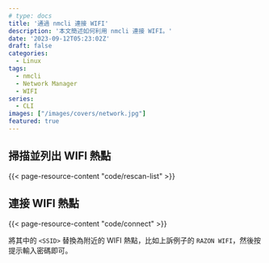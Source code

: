 ```yaml
---
# type: docs
title: '通過 nmcli 連接 WIFI'
description: '本文簡述如何利用 nmcli 連接 WIFI。'
date: '2023-09-12T05:23:02Z'
draft: false
categories:
  - Linux
tags:
  - nmcli
  - Network Manager
  - WIFI
series:
  - CLI
images: ["/images/covers/network.jpg"]
featured: true
---
```


## 掃描並列出 WIFI 熱點

{{< page-resource-content "code/rescan-list" >}}

## 連接 WIFI 熱點

{{< page-resource-content "code/connect" >}}

將其中的 `<SSID>` 替換為附近的 WIFI 熱點，比如上訴例子的 `RAZON WIFI`，然後按提示輸入密碼即可。
